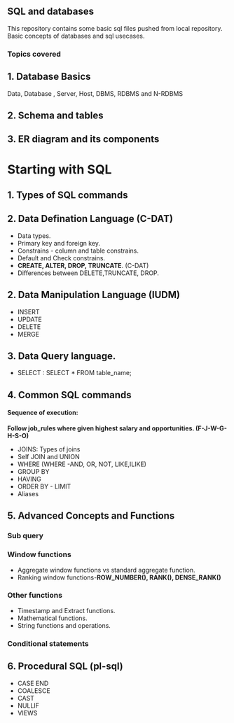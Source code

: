 ## SQL and databases

This repository contains some basic sql files pushed from local repository. Basic concepts of databases and sql usecases.

### Topics covered

## 1. Database Basics
Data, Database , Server, Host, DBMS, RDBMS and N-RDBMS

## 2. Schema and tables

## 3.  ER diagram and its components

# Starting with SQL 
## 1. Types of SQL commands
## 2. Data Defination Language (C-DAT)
- Data types.
- Primary key and foreign key.
- Constrains - column and table constrains.
- Default and Check constrains.
- **CREATE, ALTER, DROP, TRUNCATE**. (C-DAT)
- Differences between DELETE,TRUNCATE, DROP.
## 2. Data Manipulation Language (IUDM)
 - INSERT
- UPDATE
- DELETE
- MERGE

## 3. Data Query language.
 - SELECT : SELECT * FROM table_name;

 ## 4. Common SQL commands
#### Sequence of execution:

 **Follow job_rules where given highest salary and opportunities.
 (F-J-W-G-H-S-O)**

- JOINS: Types of joins
- Self JOIN and UNION
- WHERE (WHERE -AND, OR, NOT, LIKE,ILIKE)
- GROUP BY
- HAVING
- ORDER BY - LIMIT
- Aliases

## 5. Advanced Concepts and Functions

### Sub query
### Window functions
- Aggregate window functions vs standard aggregate function.
- Ranking window functions-**ROW_NUMBER(), RANK(), DENSE_RANK()**

### Other functions
- Timestamp and Extract functions.
- Mathematical functions.
- String functions and operations.

### Conditional statements

 ## 6. Procedural SQL (pl-sql)
 
 - CASE END
 - COALESCE
 - CAST
 - NULLIF
 - VIEWS
 
 
 
